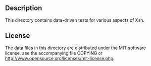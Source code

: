 Description
------------

This directory contains data-driven tests for various aspects of Xsn.

License
--------

The data files in this directory are distributed under the MIT software
license, see the accompanying file COPYING or
http://www.opensource.org/licenses/mit-license.php.

